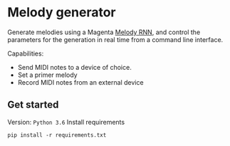 # Melody generator 

Generate melodies using a Magenta [Melody RNN](https://github.com/tensorflow/magenta/tree/master/magenta/models/melody_rnn), and control the parameters for the generation in real time from a command line interface.

Capabilities:
- Send MIDI notes to a device of choice. 
- Set a primer melody 
- Record MIDI notes from an external device


## Get started

Version: `Python 3.6`
Install requirements
```
pip install -r requirements.txt
```
